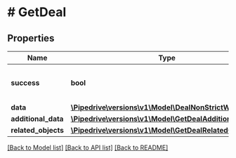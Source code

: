 # # GetDeal

## Properties

Name | Type | Description | Notes
------------ | ------------- | ------------- | -------------
**success** | **bool** | If the response is successful or not | [optional]
**data** | [**\Pipedrive\versions\v1\Model\DealNonStrictWithDetails**](DealNonStrictWithDetails.md) |  | [optional]
**additional_data** | [**\Pipedrive\versions\v1\Model\GetDealAdditionalData**](GetDealAdditionalData.md) |  | [optional]
**related_objects** | [**\Pipedrive\versions\v1\Model\GetDealRelatedObjects**](GetDealRelatedObjects.md) |  | [optional]

[[Back to Model list]](../README.md#documentation-for-models) [[Back to API list]](../README.md#documentation-for-api-endpoints) [[Back to README]](../README.md)
